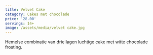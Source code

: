 ```yaml
---
title: Velvet Cake
category: Cakes met chocolade
price: '28.00'
servings: 14+
image: /assets/media/velvet cake.jpg
---
```

Hemelse combinatie van drie lagen luchtige cake met witte chocolade frosting.
